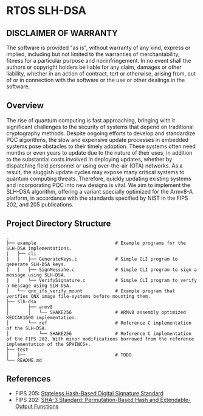 # RTOS SLH-DSA

## DISCLAIMER OF WARRANTY

The software is provided "as is", without warranty of any kind, express or implied, including but not limited to the warranties of merchantability,
fitness for a particular purpose and noninfringement. In no event shall the authors or copyright holders be liable for any claim, damages or other
liability, whether in an action of contract, tort or otherwise, arising from, out of or in connection with the software or the use or other dealings
in the software.


## Overview

The rise of quantum computing is fast approaching, bringing with it significant challenges to the security of systems that depend on traditional cryptography methods. Despite ongoing efforts to develop and standardize PQC algorithms, the slow and expensive update processes in embedded systems pose obstacles to their timely adoption. These systems often need months or even years to update due to the nature of their uses, in addition to the substantial costs involved in deploying updates, whether by dispatching field personnel or using over-the-air (OTA) networks. As a result, the sluggish update cycles may expose many critical systems to quantum computing threats. Therefore, quickly updating existing systems and incorporating PQC into new designs is vital. We aim to implement the SLH-DSA algorithm, offering a variant specially optimized for the Armv8-A platform, in accordance with the standards specified by NIST in the FIPS 202, and 205 publications.


## Project Directory Structure
``` 
.
├── example                             # Example programs for the SLH-DSA implementations.
|   ├── cli
|   |   ├── GenerateKeys.c              # Simple CLI program to generate SLH-DSA keys.
|   |   ├── SignMessahe.c               # Simple CLI program to sign a message using SLH-DSA.
|   |   └── VerifySignature.c           # Simple CLI program to verify a message using SLH-DSA.
│   └── qnx_ifs_verify_mount            # Example program that verifies QNX image file-systems before mounting them.  
├── slh-dsa
│       ├── armv8
│       │   └── SHAKE256                # ARMv8 assembly optimized KECCAK1600 implementation.
│       └── ref                         # Reference C implementation of the SLH-DSA.
│           └── SHAKE256                # Reference C implementation of the FIPS 202. With minor modifications borrowed from the reference implementation of the SPHINCS+.
├── test
│   ├──                                 # TODO
└── README.md
```

## References
- FIPS 205: [Stateless Hash-Based Digital Signature Standard](https://nvlpubs.nist.gov/nistpubs/FIPS/NIST.FIPS.205.ipd.pdf)
- FIPS 202: [SHA-3 Standard: Permutation-Based Hash and Extendable-Output Functions](https://nvlpubs.nist.gov/nistpubs/FIPS/NIST.FIPS.202.pdf)
